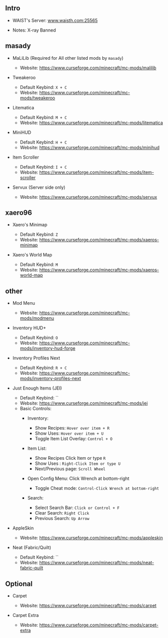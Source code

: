 ## Intro
- WAIST's Server: www.waisth.com:25565

- Notes: X-ray Banned


## masady
- MaLiLib (Required for All other listed mods by `masady`)
	- Website: https://www.curseforge.com/minecraft/mc-mods/malilib

- Tweakeroo 
	- Default Keybind: `X + C`
	- Website: https://www.curseforge.com/minecraft/mc-mods/tweakeroo

- Litematica 
	- Default Keybind: `M + C`
	- Website: https://www.curseforge.com/minecraft/mc-mods/litematica

- MiniHUD 
	- Default Keybind: `H + C`
	- Website: https://www.curseforge.com/minecraft/mc-mods/minihud

- Item Scroller 
	- Default Keybind: `I + C`
	- Website: https://www.curseforge.com/minecraft/mc-mods/item-scroller

- Servux (Server side only) 
	- Website: https://www.curseforge.com/minecraft/mc-mods/servux

## xaero96
- Xaero's Minimap 
	- Default Keybind: `Z`
	- Website: https://www.curseforge.com/minecraft/mc-mods/xaeros-minimap

- Xaero's World Map 
	- Default Keybind: `M`
	- Website: https://www.curseforge.com/minecraft/mc-mods/xaeros-world-map

## other
- Mod Menu 
	- Website: https://www.curseforge.com/minecraft/mc-mods/modmenu

- Inventory HUD+ 
	- Default Keybind: `O`
	- Website: https://www.curseforge.com/minecraft/mc-mods/inventory-hud-forge

- Inventory Profiles Next
	- Default Keybind: `R + C`
	- Website: https://www.curseforge.com/minecraft/mc-mods/inventory-profiles-next

- Just Enough Items (JEI)
	- Default Keybind: ``
	- Website: https://www.curseforge.com/minecraft/mc-mods/jei
	- Basic Controls:
		- Inventory:
			- Show Recipes: `Hover over item + R`
			- Show Uses: `Hover over item + U`
			- Toggle Item List Overlay: `Control + O`
		
		- Item List:
			- Show Recipes Click Item or type `R`
			- Show Uses : `Right-Click Item or type U`
			- Next/Previous page: `Scroll Wheel`

		- Open Config Menu: Click Wrench at bottom-right
			- Toggle Cheat mode: `Control-Click Wrench at bottom-right`

		- Search:
			- Select Search Bar: `Click or Control + F`
			- Clear Search: `Right Click`
			- Previous Search: `Up Arrow`

- AppleSkin
	- Website: https://www.curseforge.com/minecraft/mc-mods/appleskin
	

- Neat (Fabric/Quilt)
	- Default Keybind: ``
	- Website: https://www.curseforge.com/minecraft/mc-mods/neat-fabric-quilt

## Optional
- Carpet
	- Website: https://www.curseforge.com/minecraft/mc-mods/carpet
	
- Carpet Extra
	- Website: https://www.curseforge.com/minecraft/mc-mods/carpet-extra
